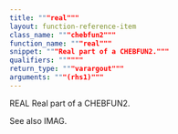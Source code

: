 ```yaml
---
title: """real"""
layout: function-reference-item
class_name: """chebfun2"""
function_name: """real"""
snippet: """Real part of a CHEBFUN2."""
qualifiers: """"""
return_type: """varargout"""
arguments: """(rhs1)"""
---
```


 REAL  Real part of a CHEBFUN2.
 
  See also IMAG.
